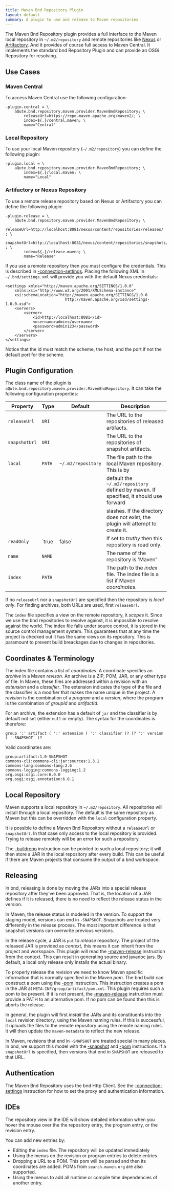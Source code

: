 ```yaml
---
title: Maven Bnd Repository Plugin
layout: default
summary: A plugin to use and release to Maven repositories 
---
```


The Maven Bnd Repository plugin provides a full interface to the Maven local repository in `~/.m2/repository` and remote repositories like [Nexus] or [Artifactory]. And it provides of course full access to Maven Central. It implements the standard bnd Repository Plugin and can provide an OSGi Repository for resolving. 

## Use Cases

### Maven Central

To access Maven Central use the following configuration:

	-plugin.central = \
		aQute.bnd.repository.maven.provider.MavenBndRepository; \
			releaseUrl=https://repo.maven.apache.org/maven2/; \
			index=${.}/central.maven; \
			name="Central"

### Local Repository

To use your local Maven repository (`~/.m2/repository`) you can define the following plugin:

	-plugin.local = \
		aQute.bnd.repository.maven.provider.MavenBndRepository; \
			index=${.}/local.maven; \
			name="Local"
 
### Artifactory or Nexus Repository

To use a remote release repository based on Nexus or Artifactory you can define the following plugin:

	-plugin.release = \
		aQute.bnd.repository.maven.provider.MavenBndRepository; \
			releaseUrl=http://localhost:8081/nexus/content/repositories/releases/    ; \
			snapshotUrl=http://localhost:8081/nexus/content/repositories/snapshots/   ; \
			index=${.}/release.maven; \
			name="Release"

If you use a remote repository then you must configure the credentials. This is described in [-connection-settings]. Placing the following XML in  `~/.bnd/settings.xml` will provide you with the default Nexus credentials:

	<settings xmlns="http://maven.apache.org/SETTINGS/1.0.0"
		xmlns:xsi="http://www.w3.org/2001/XMLSchema-instance"
		xsi:schemaLocation="http://maven.apache.org/SETTINGS/1.0.0
	                          http://maven.apache.org/xsd/settings-1.0.0.xsd">
		<servers>
			<server>
				<id>http://localhost:8081</id>
				<username>admin</username>
				<password>admin123</password>
			</server>
		</servers>
	</settings>

Notice that the id must match the scheme, the host, and the port if not the default port for the scheme.

## Plugin Configuration

The class name of the plugin is `aQute.bnd.repository.maven.provider.MavenBndRepository`. It can take the following configuration properties:

| Property         | Type  | Default | Description |
|------------------|-------|---------|-------------|
| `releaseUrl`     | `URI` |       |The URL to the repositories of released artifacts.| 
| `snapshotUrl`    | `URI` |       |The URL to the repositories of snapshot artifacts.|
| `local`          | `PATH`| `~/.m2/repository` | The file path to the local Maven repository. This is by  |
|                  |       |                    | default the `~/.m2/repository` defined by maven. If specified, it should use forward 
|                  |       |                    | slashes. If the directory does not exist, the plugin will attempt to create it.|
| `readOnly`       |`true|false` | If set to _truthy_ then this repository is read only.|
| `name`           | `NAME`|                    | The name of the repository is 'Maven'|
| `index`          | `PATH`|                    | The path to the _index_ file. The index file is a list if Maven _coordinates_.| 

If no `releaseUrl` nor a `snapshotUrl` are specified then the repository is _local only_. For finding archives, both URLs are used, first `releaseUrl`.

The `index` file specifies a view on the remote repository, it _scopes_ it. Since we use the bnd repositories to resolve against, it is impossible to resolve against the world. The index file falls under source control, it is stored in the source control management system. This guarantees that at any time the project is checked out it has the same views on its repository. This is paramount to prevent build breackages due to changes in repositories.

## Coordinates & Terminology

The index file contains a list of _coordinates_. A coordinate specifies an _archive_ in a Maven _revison_. An archive is a ZIP, POM, JAR, or any other type of file. In Maven, these files are addressed within a revision with an _extension_ and a _classifier_. The extension indicates the type of the file and the classifier is a modifier that makes the name unique in the project. A _revision_ is the combination of a _program_ and a _version_, where the program is the combination of _groupId_ and _artifactId_.

For an archive, the extension has a default of `jar` and the classifier is by default not set (either `null` or empty). The syntax for the coordinates is therefore:

	group ':' artifact ( ':' extension ( ':' classifier )? )? ':' version ( '-SNAPSHOT` )?

Valid coordinates are:

	group:artifact:1.0-SNAPSHOT
	commons-cli:commons-cli:jar:sources:1.3.1
	commons-lang:commons-lang:2.6
	commons-logging:commons-logging:1.2
	org.osgi:osgi.core:6.0.0
	org.osgi:osgi.annotation:6.0.1

## Local Repository

Maven supports a local repository in `~/.m2/repository`. All repositories will install through a local repository. The default is the same repository as Maven but this can be overridden with the `local` configuration property.

It is possible to define a Maven Bnd Repository without a `releaseUrl` or `snapshotUrl`. In that case only access to the local repository is provided. Trying to release remotely will be an error for such a repository.

The [-buildrepo] instruction can be pointed to such a local repository; it will then store a JAR in the local repository after every build. This can be useful if there are Maven projects that consume the output of a bnd workspace. 

## Releasing

In bnd, releasing is done by moving the JARs into a special release repository after they've been approved. That is, the location of a JAR defines if it is released, there is no need to reflect the release status in the version. 

In Maven, the release status is modeled in the version. To support the  staging model, versions can end in `-SNAPSHOT`. Snapshots are treated very differently in the release process. The most important difference is that snapshot versions can overwrite previous versions.

In the release cycle, a JAR is `put` to  _release_ repository. The project of the released JAR is provided as _context_, this means it can inherit from the project and workspace. This plugin will read the [-maven-release] instruction from the context. This can result in generating source and javadoc jars. By default, a local only release only installs the actual binary. 

To properly release the revision we need to know Maven specific information that is normally specified in the Maven _pom_. The bnd build can construct a pom using the [-pom] instruction. This instruction creates a pom in the JAR at `META-INF/group/artifact/pom.xml`. This plugin requires such a pom to be present. If it is not present, the [-maven-release] instruction must provide a PATH to an alternative pom. If no pom can be found then this is aborts the release. 

In general, the plugin will first _install_ the JARs and its constituents into the `local` revision directory, using the Maven naming rules. If this is successful, it uploads the files to the remote repository using the remote naming rules. It will then update the `maven-metadata` to reflect the new release.

In Maven, revisions that end in `-SNAPSHOT` are treated special in many places. In bnd, we support this model with the [-snapshot] and [-pom] instructions. If a `snapshotUrl` is specified, then versions that end in `SNAPSHOT` are released to that URL.

## Authentication

The Maven Bnd Repository uses the bnd Http Client. See the [-connection-settings] instruction for how to set the proxy and authentication information.

## IDEs

The repository view in the IDE will show detailed information when you hover the mouse over the the repository entry, the program entry, or the revision entry. 

You can add new entries by:

* Editing the `index` file. The repository will be updated immediately
* Using the menus on the revision or program entries to delete entries
* Dropping a URL to a POM. This pom will be parsed and then its coordinates are added. POMs from `search.maven.org` are also supported.
* Using the menus to add all runtime or compile time dependencies of another entry.

[Nexus]: http://www.sonatype.com/nexus-repository-sonatype
[Artifactory]: https://www.jfrog.com/open-source/
[-maven-release]: /instructions/maven-release
[-snapshot]: /instructions/snapshot
[-pom]: /instructions/pom
[-connection-settings]: /instructions/connection-settings
[-buildrepo]: /instructions/buildrepo

